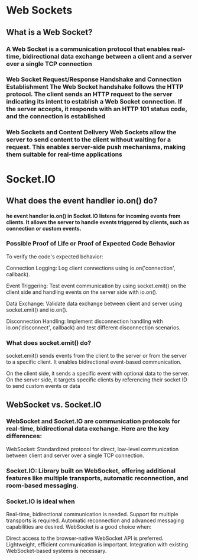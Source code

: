 # Web Sockets

## What is a Web Socket?

### A Web Socket is a communication protocol that enables real-time, bidirectional data exchange between a client and a server over a  single TCP connection

### Web Socket Request/Response Handshake and Connection Establishment The Web Socket handshake follows the HTTP protocol. The client sends an HTTP request to the server indicating its intent to establish a Web Socket connection. If the server accepts, it responds with an HTTP 101 status code, and the connection is established

### Web Sockets and Content Delivery Web Sockets allow the server to send content to the client without waiting for a request. This enables server-side push mechanisms, making them suitable for real-time applications

# Socket.IO

## What does the event handler io.on() do?

#### he event handler io.on() in Socket.IO listens for incoming events from clients. It allows the server to handle events triggered by clients, such as connection or custom events.

### Possible Proof of Life or Proof of Expected Code Behavior
To verify the code's expected behavior:

Connection Logging: Log client connections using io.on('connection', callback).

Event Triggering: Test event communication by using socket.emit() on the client side and handling events on the server side with io.on().

Data Exchange: Validate data exchange between client and server using socket.emit() and io.on().

Disconnection Handling: Implement disconnection handling with io.on('disconnect', callback) and test different disconnection scenarios.

### What does socket.emit() do?

socket.emit() sends events from the client to the server or from the server to a specific client. It enables bidirectional event-based communication.

On the client side, it sends a specific event with optional data to the server. On the server side, it targets specific clients by referencing their socket ID to send custom events or data

## WebSocket vs. Socket.IO

### WebSocket and Socket.IO are communication protocols for real-time, bidirectional data exchange. Here are the key differences:

WebSocket: Standardized protocol for direct, low-level communication between client and server over a single TCP connection.

### Socket.IO: Library built on WebSocket, offering additional features like multiple transports, automatic reconnection, and room-based messaging.

### Socket.IO is ideal when

Real-time, bidirectional communication is needed.
Support for multiple transports is required.
Automatic reconnection and advanced messaging capabilities are desired.
WebSocket is a good choice when:

Direct access to the browser-native WebSocket API is preferred.
Lightweight, efficient communication is important.
Integration with existing WebSocket-based systems is necessary.